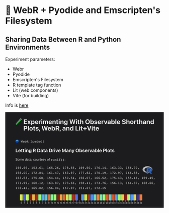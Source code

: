 # 🧪 WebR + Pyodide and Emscripten's Filesystem

## Sharing Data Between R and Python Environments

Experiment parameters:

- Webr
- Pyodide
- Emscripten's Filesystem
- R template tag function
- Lit (web components)
- Vite (for building)

Info is [here](https://rud.is/w/webr-lit-plot/)

![](public/preview.png)